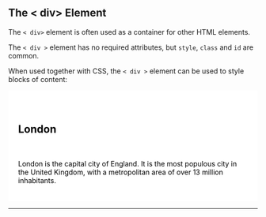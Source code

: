 ## The < div> Element

The `< div>` element is often used as a container for other HTML elements.

The `< div >` element has no required attributes, but `style`, `class` and `id` are common.

When used together with CSS, the `< div >` element can be used to style blocks of content:

<div style="background-color:white;color:black;padding:20px;">  
  <h2>London</h2>  
  <p>London is the capital city of England. It is the most populous city in the United Kingdom, with a metropolitan area of over 13 million inhabitants.</p>  
</div>

---
